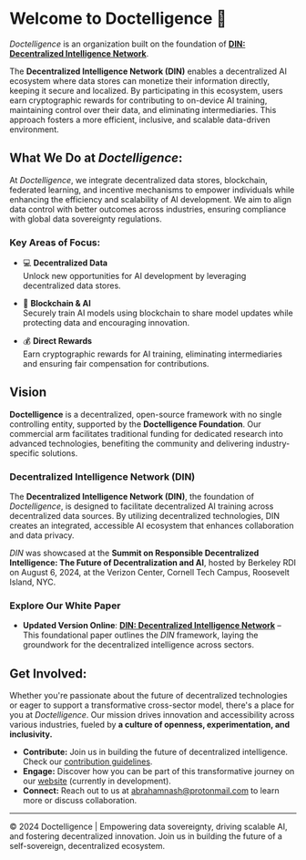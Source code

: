 # Welcome to Doctelligence 🚀

*Doctelligence* is an organization built on the foundation of **[DIN: Decentralized Intelligence Network](https://arxiv.org/abs/2407.02461)**.

The **Decentralized Intelligence Network (DIN)** enables a decentralized AI ecosystem where data stores can monetize their information directly, keeping it secure and localized. By participating in this ecosystem, users earn cryptographic rewards for contributing to on-device AI training, maintaining control over their data, and eliminating intermediaries. This approach fosters a more efficient, inclusive, and scalable data-driven environment.

## What We Do at *Doctelligence*:

At *Doctelligence*, we integrate decentralized data stores, blockchain, federated learning, and incentive mechanisms to empower individuals while enhancing the efficiency and scalability of AI development. We aim to align data control with better outcomes across industries, ensuring compliance with global data sovereignty regulations.

### Key Areas of Focus:

- 💻 **Decentralized Data**  
  Unlock new opportunities for AI development by leveraging decentralized data stores.

- 🤖 **Blockchain & AI**  
  Securely train AI models using blockchain to share model updates while protecting data and encouraging innovation.

- 💰 **Direct Rewards**  
  Earn cryptographic rewards for AI training, eliminating intermediaries and ensuring fair compensation for contributions.

## Vision

**Doctelligence** is a decentralized, open-source framework with no single controlling entity, supported by the **Doctelligence Foundation**. Our commercial arm facilitates traditional funding for dedicated research into advanced technologies, benefiting the community and delivering industry-specific solutions.

### Decentralized Intelligence Network (DIN)

The **Decentralized Intelligence Network (DIN)**, the foundation of *Doctelligence*, is designed to facilitate decentralized AI training across decentralized data sources. By utilizing decentralized technologies, DIN creates an integrated, accessible AI ecosystem that enhances collaboration and data privacy.

*DIN* was showcased at the **Summit on Responsible Decentralized Intelligence: The Future of Decentralization and AI**, hosted by Berkeley RDI on August 6, 2024, at the Verizon Center, Cornell Tech Campus, Roosevelt Island, NYC.

### Explore Our White Paper

- **Updated Version Online**: [**DIN: Decentralized Intelligence Network**](https://github.com/Doctelligence/White-Paper/blob/main/Decentralized%20Intelligence%20Network%20(DIN).pdf) – This foundational paper outlines the *DIN* framework, laying the groundwork for the decentralized intelligence across sectors.


## Get Involved:

Whether you're passionate about the future of decentralized technologies or eager to support a transformative cross-sector model, there's a place for you at *Doctelligence*. Our mission drives innovation and accessibility across various industries, fueled by **a culture of openness, experimentation, and inclusivity.** 

- **Contribute:** Join us in building the future of decentralized intelligence. Check our [contribution guidelines](https://github.com/Doctelligence/DIN-Protocol-Proposals-DPP).
- **Engage:** Discover how you can be part of this transformative journey on our [website](https://doctelligence.github.io) (currently in development).
- **Connect:** Reach out to us at [abrahamnash@protonmail.com](mailto:abrahamnash@protonmail.com) to learn more or discuss collaboration.

---

© 2024 Doctelligence | Empowering data sovereignty, driving scalable AI, and fostering decentralized innovation. Join us in building the future of a self-sovereign, decentralized ecosystem.
